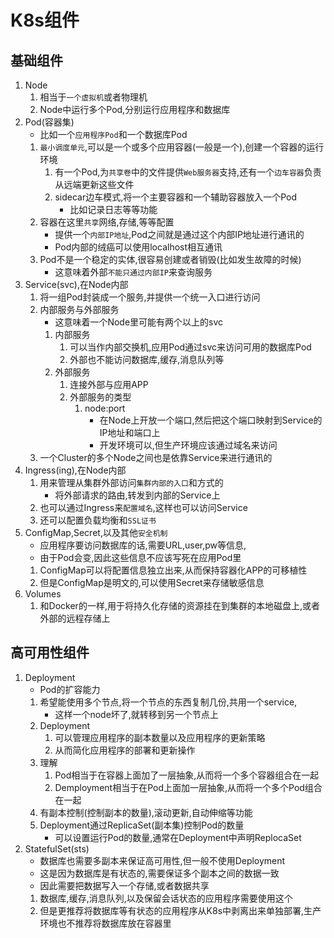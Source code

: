 # K8s组件
## 基础组件
1. Node
    1. 相当于`一个虚拟机`或者物理机
    2. Node中运行多个Pod,分别运行应用程序和数据库
2. Pod(容器集)
    - 比如一个`应用程序Pod`和一个数据库Pod
    1. `最小调度单元`,可以是一个或多个应用容器(一般是一个),创建一个容器的运行环境
        1. 有一个Pod,为`共享卷`中的文件提供`Web服务器`支持,还有一个`边车容器`负责从远端更新这些文件
        1. sidecar边车模式,将一个主要容器和一个辅助容器放入一个Pod
            - 比如记录日志等等功能
    2. 容器在这里`共享`网络,存储,等等配置
        - 提供一个`内部IP地址`,Pod之间就是通过这个内部IP地址进行通讯的
        - Pod内部的绒癌可以使用localhost相互通讯
    3. Pod不是一个稳定的实体,很容易创建或者销毁(比如发生故障的时候)
        - 这意味着外部`不能只通过内部IP`来查询服务
3. Service(svc),在Node内部
    1. 将一组Pod封装成一个服务,并提供一个统一入口进行访问
    2. 内部服务与外部服务
        - 这意味着一个Node里可能有两个以上的svc
        1. 内部服务
            1. 可以当作内部交换机,应用Pod通过svc来访问可用的数据库Pod
            2. 外部也不能访问数据库,缓存,消息队列等
        2. 外部服务
            1. 连接外部与应用APP
            2. 外部服务的类型
                1. node:port
                    - 在Node上开放一个端口,然后把这个端口映射到Service的IP地址和端口上
                    - 开发环境可以,但生产环境应该通过域名来访问
    3. 一个Cluster的多个Node之间也是依靠Service来进行通讯的
4. Ingress(ing),在Node内部
    1. 用来管理从集群外部访问`集群内部的入口`和方式的
        - 将外部请求的路由,转发到内部的Service上
    2. 也可以通过Ingress来`配置域名`,这样也可以访问Service
    3. 还可以配置负载均衡和`SSL证书`
5.  ConfigMap,Secret,以及其他`安全机制`
    - 应用程序要访问数据库的话,需要URL,user,pw等信息,
    - 由于Pod会变,因此这些信息不应该写死在应用Pod里 
    1. ConfigMap可以将配置信息独立出来,从而保持容器化APP的可移植性
    2. 但是ConfigMap是明文的,可以使用Secret来存储敏感信息
6. Volumes
    1. 和Docker的一样,用于将持久化存储的资源挂在到集群的本地磁盘上,或者外部的远程存储上
## 高可用性组件
1. Deployment
    - Pod的扩容能力
    1. 希望能使用多个节点,将一个节点的东西复制几份,共用一个service,
        - 这样一个node坏了,就转移到另一个节点上
    2. Deployment
        1. 可以管理应用程序的副本数量以及应用程序的更新策略
        2. 从而简化应用程序的部署和更新操作
    3. 理解
        1. Pod相当于在容器上面加了一层抽象,从而将一个多个容器组合在一起
        2. Demployment相当于在Pod上面加一层抽象,从而将一个多个Pod组合在一起
    4. 有副本控制(控制副本的数量),滚动更新,自动伸缩等功能
    5. Deployment通过ReplicaSet(副本集)控制Pod的数量
        - 可以设置运行Pod的数量,通常在Deployment中声明ReplocaSet
2. StatefulSet(sts)
    - 数据库也需要多副本来保证高可用性,但一般不使用Deployment
    - 这是因为数据库是有状态的,需要保证多个副本之间的数据一致
    - 因此需要把数据写入一个存储,或者数据共享
    1. 数据库,缓存,消息队列,以及保留会话状态的应用程序需要使用这个
    2. 但是更推荐将数据库等有状态的应用程序从K8s中剥离出来单独部署,生产环境也不推荐将数据库放在容器里
## 


